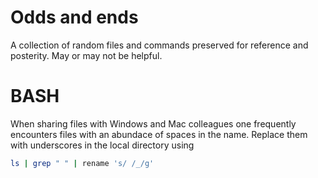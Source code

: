 # Odds and ends

A collection of random files and commands preserved for reference and posterity. May or may not be helpful.

# BASH

When sharing files with Windows and Mac colleagues one frequently encounters files with an abundace of spaces in the name. Replace them with underscores in the local directory using

```bash
ls | grep " " | rename 's/ /_/g'
```
